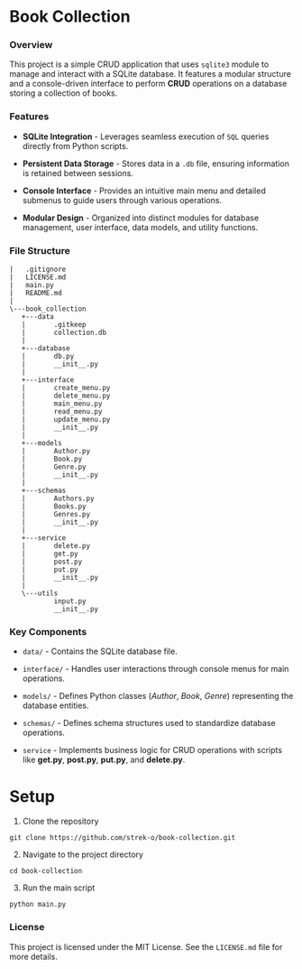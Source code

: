 # Book Collection

### Overview

This project is a simple CRUD application that uses `sqlite3` module to manage and interact with a SQLite database. It features a modular structure and a console-driven interface to perform **CRUD** operations on a database storing a collection of books.

### Features

- **SQLite Integration** - Leverages seamless execution of `SQL` queries directly from Python scripts.

- **Persistent Data Storage** - Stores data in a `.db` file, ensuring information is retained between sessions.

- **Console Interface** - Provides an intuitive main menu and detailed submenus to guide users through various operations.

- **Modular Design** - Organized into distinct modules for database management, user interface, data models, and utility functions.

### File Structure

```
|   .gitignore
|   LICENSE.md
|   main.py
|   README.md
|
\---book_collection
   +---data
   |       .gitkeep
   |       collection.db
   |
   +---database
   |       db.py
   |       __init__.py
   |
   +---interface
   |       create_menu.py
   |       delete_menu.py
   |       main_menu.py
   |       read_menu.py
   |       update_menu.py
   |       __init__.py
   |
   +---models
   |       Author.py
   |       Book.py
   |       Genre.py
   |       __init__.py
   |
   +---schemas
   |       Authors.py
   |       Books.py
   |       Genres.py
   |       __init__.py
   |
   +---service
   |       delete.py
   |       get.py
   |       post.py
   |       put.py
   |       __init__.py
   |
   \---utils
           input.py
           __init__.py
```

### Key Components

- `data/` - Contains the SQLite database file.

- `interface/` - Handles user interactions through console menus for main operations.

- `models/` - Defines Python classes (_Author_, _Book_, _Genre_) representing the database entities.

- `schemas/` - Defines schema structures used to standardize database operations.

- `service` - Implements business logic for CRUD operations with scripts like **get.py**, **post.py**, **put.py**, and **delete.py**.

# Setup

1. Clone the repository

```
git clone https://github.com/strek-o/book-collection.git
```

2. Navigate to the project directory

```
cd book-collection
```

3. Run the main script

```
python main.py
```

### License

This project is licensed under the MIT License. See the `LICENSE.md` file for more details.
